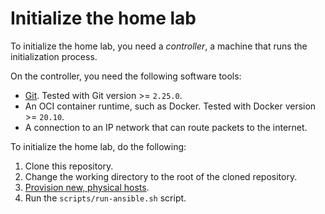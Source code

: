 # Initialize the home lab

To initialize the home lab, you need a _controller_, a machine that runs the
initialization process.

On the controller, you need the following software tools:

- [Git](https://git-scm.com/). Tested with Git version >= `2.25.0`.
- An OCI container runtime, such as Docker. Tested with Docker version >=
  `20.10`.
- A connection to an IP network that can route packets to the internet.

To initialize the home lab, do the following:

1. Clone this repository.
1. Change the working directory to the root of the cloned repository.
1. [Provision new, physical hosts](./provision-new-hosts.md).
1. Run the `scripts/run-ansible.sh` script.
